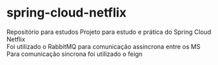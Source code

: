 # spring-cloud-netflix
Repositório para estudos
Projeto para estudo e prática do Spring Cloud Netflix  
Foi utilizado o RabbitMQ para comunicação assincrona entre os MS  
Para comunicação sincrona foi utilizado o feign  

